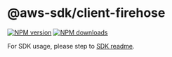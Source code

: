 # @aws-sdk/client-firehose

[![NPM version](https://img.shields.io/npm/v/@aws-sdk/client-firehose/rc.svg)](https://www.npmjs.com/package/@aws-sdk/client-firehose)
[![NPM downloads](https://img.shields.io/npm/dm/@aws-sdk/client-firehose.svg)](https://www.npmjs.com/package/@aws-sdk/client-firehose)

For SDK usage, please step to [SDK readme](https://github.com/aws/aws-sdk-js-v3).
